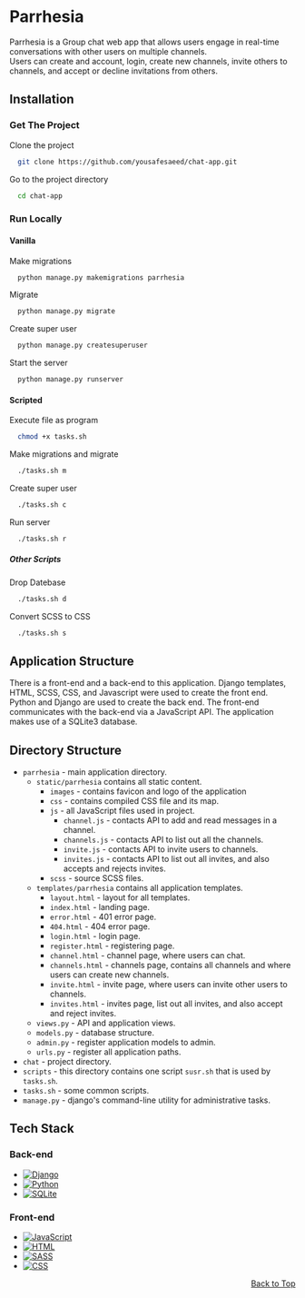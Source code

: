 <a name="readme-top"></a>

# Parrhesia

Parrhesia is a Group chat web app that allows users engage in real-time conversations with other users on multiple channels.<br>
Users can create and account, login, create new channels, invite others to channels, and accept or decline invitations from others.

## Installation

### Get The Project

Clone the project

```bash
  git clone https://github.com/yousafesaeed/chat-app.git
```

Go to the project directory

```bash
  cd chat-app
```

### Run Locally

#### Vanilla

Make migrations

```bash
  python manage.py makemigrations parrhesia
```

Migrate

```bash
  python manage.py migrate
```

Create super user

```bash
  python manage.py createsuperuser
```

Start the server

```bash
  python manage.py runserver
```

#### Scripted

Execute file as program

```bash
  chmod +x tasks.sh
```

Make migrations and migrate

```bash
  ./tasks.sh m
```

Create super user

```bash
  ./tasks.sh c
```

Run server

```bash
  ./tasks.sh r
```

##### Other Scripts

Drop Datebase

```bash
  ./tasks.sh d
```

Convert SCSS to CSS

```bash
  ./tasks.sh s
```


## Application Structure

There is a front-end and a back-end to this application.
Django templates, HTML, SCSS, CSS, and Javascript were used to create the front end.
Python and Django are used to create the back end.
The front-end communicates with the back-end via a JavaScript API.
The application makes use of a SQLite3 database.


## Directory Structure

- `parrhesia` - main application directory.
    - `static/parrhesia` contains all static content.
        - `images` - contains favicon and logo of the application
        - `css` - contains compiled CSS file and its map.
        - `js` - all JavaScript files used in project.
            - `channel.js` - contacts API to add and read messages in a channel.
            - `channels.js` - contacts API to list out all the channels.
            - `invite.js` - contacts API to invite users to channels.
            - `invites.js` - contacts API to list out all invites, and also accepts and rejects invites.
        - `scss` - source SCSS files.
    - `templates/parrhesia` contains all application templates.
        - `layout.html` - layout for all templates.
        - `index.html` - landing page.
        - `error.html` - 401 error page.
        - `404.html` - 404 error page.
        - `login.html` - login page.
        - `register.html` - registering page.
        - `channel.html` - channel page, where users can chat.
        - `channels.html` - channels page, contains all channels and where users can create new channels.
        - `invite.html` - invite page, where users can invite other users to channels.
        - `invites.html` - invites page, list out all invites, and also accept and reject invites.
    - `views.py` - API and application views.
    - `models.py` - database structure.
    - `admin.py` - register application models to admin.
    - `urls.py` - register all application paths.
- `chat` - project directory.
- `scripts` - this directory contains one script `susr.sh` that is used by `tasks.sh`.
- `tasks.sh` - some common scripts.
- `manage.py` - django's command-line utility for administrative tasks.


## Tech Stack

### Back-end

* [![Django][django.shield]][django-url]
* [![Python][py.shield]][py-url]
* [![SQLite][sqlite.shield]][sqlite-url]

### Front-end

* [![JavaScript][js.shield]][js-url]
* [![HTML][html.shield]][html-url]
* [![SASS][sass.shield]][sass-url]
* [![CSS][css.shield]][css-url]


<p align="right"><a href="#readme-top">Back to Top</a></p>

[django.shield]: https://img.shields.io/badge/Django-092E20?style=for-the-badge&logo=django&logoColor=white
[django-url]: https://www.djangoproject.com/

[py.shield]: https://img.shields.io/badge/Python-3776AB?style=for-the-badge&logo=python&logoColor=white
[py-url]: https://www.python.org/

[sqlite.shield]: https://img.shields.io/badge/SQLite-07405E?style=for-the-badge&logo=sqlite&logoColor=white
[sqlite-url]: https://www.sqlite.org/

[js.shield]: https://img.shields.io/badge/JavaScript-F7DF1E?style=for-the-badge&logo=javascript&logoColor=black
[js-url]: https://www.javascript.com/

[html.shield]: https://img.shields.io/badge/HTML5-E34F26?style=for-the-badge&logo=html5&logoColor=white
[html-url]: https://www.html.com

[sass.shield]: https://img.shields.io/badge/Sass-CC6699?style=for-the-badge&logo=sass&logoColor=white
[sass-url]: https://sass-lang.com/

[css.shield]: https://img.shields.io/badge/CSS3-1572B6?style=for-the-badge&logo=css3&logoColor=white
[css-url]: https://www.w3.org/Style/CSS/

